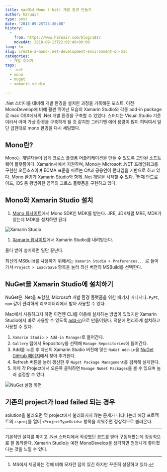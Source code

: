 ```yaml
---
title: mac에서 Mono (.Net) 개발 환경 만들기
author: haruair
type: post
date: "2013-09-25T23:30:08"
history:
  - 
    from: https://www.haruair.com/blog/1817
    movedAt: 2018-09-13T22:02:40+00:00
lang: ko
slug: create-a-mono-.net-development-environment-on-mac
categories:
  - 개발 이야기
tags:
  - .net
  - mono
  - nuget
  - xamarin studio

---
```

.Net 스터디를 대비해 개발 환경을 설치한 과정을 기록해둔 포스트. 이전 MonoDevelop에 비해 훨씬 뛰어난 모습의 Xamarin Studio와 각종 add-in package로 mac OSX에서의 .Net 개발 환경을 구축할 수 있었다. 스터디는 Visual Studio 기준이라서 아마 가상 환경을 구축하게 될 것 같지만 그러기엔 에어 용량이 많이 허덕여서 일단 급한대로 mono 환경을 다시 세팅했다.

## Mono란?

Mono는 개발자들이 쉽게 크로스 플랫폼 어플리케이션을 만들 수 있도록 고안된 소프트웨어 플랫폼이다. Xamarin사에서 지원하며, Mono는 Microsoft .NET 프레임워크를 구현한 오픈소스이며 ECMA 표준을 따르는 C#과 공용언어 런타임을 기반으로 하고 있다. Mono 환경과 Xamarin Studio와 함께 .Net 개발을 시작할 수 있다. [^1]현재 안드로이드, iOS 등 광범위한 영역의 크로스 플랫폼을 구현하고 있다.

## Mono와 Xamarin Studio 설치

  1. [Mono 웹사이트][1]에서 Mono SDK인 MDK를 받는다. JRE, JDK처럼 MRE, MDK가 있는데 MDK를 설치하면 된다.

![Xamarin Studio][2]

  1. [Xamarin 웹사이트][3]에서 Xamarin Studio를 내려받는다.

둘다 받아 설치하면 일단 끝난다.

최신의 MSBuild를 사용하기 위해서는 `Xamarin Studio > Preferences...` 로 들어가서 `Project > Load/Save` 항목을 눌러 최신 버전의 MSBuild를 선택한다.

## NuGet을 Xamarin Studio에 설치하기

NuGet은 .Net을 포함한, Microsoft 개발 환경 플랫폼을 위한 패키지 매니저다. `PyPI`, `npm` 같이 편리하게 리포지터리에서 받아 사용할 수 있다.

Mac에서 사용하고자 하면 이전엔 CLI를 이용해 설치하는 방법이 있었지만 Xamarin Studio에서 바로 사용할 수 있도록 [add-in][4]으로 만들어뒀다. 덕분에 편리하게 설치하고 사용할 수 있다.

  1. `Xamarin Studio > Add-in Manager`로 들어간다.
  2. `Gallery` 탭에서 Repository를 선택해 `Manage Repositories`에 들어간다.
  3. Add를 누른 후 자신의 Xamarin Studio 버전에 맞는 `NuGet Add-in`을 [NuGet GitHub 페이지][4]에서 찾아 추가한다.
  4. Refresh 버튼을 눌러 갱신한 후 `Nuget Package Management`를 검색해 설치한다.
  5. 이제 각 Project에서 오른쪽 클릭하면 `Manage NuGet Packages`를 볼 수 있으며 눌러 설정할 수 있다.

![NuGet 실행 화면][5]

## 기존의 project가 load failed 되는 경우

solution을 불러오면 몇 project에서 불러와지지 않는 문제가 나타나는데 해당 프로젝트의 `csproj`를 열어 `<ProjectTypeGuids>` 항목을 지워주면 정상적으로 불러온다.

* * *

기본적인 설치를 마치고 .Net 스터디에서 작성했던 코드를 받아 구동해봤는데 정상적으로 잘 동작한다. Xamarin Studio는 예전 MonoDevelop을 생각하면 엄청나게 좋아졌다는 것을 느낄 수 있다.

[^1]:    
    MS에서 제공하는 것에 비해 모자란 점이 있긴 하지만 꾸준히 성장하고 있다.

 [1]: http://www.mono-project.com/
 [2]: /wp-content/uploads/2013/09/Screen-Shot-2013-09-26-at-12.19.04-AM-300x204.png
 [3]: http://xamarin.com/
 [4]: https://github.com/mrward/monodevelop-nuget-addin
 [5]: /wp-content/uploads/2013/09/Screen-Shot-2013-09-26-at-12.22.59-AM-300x232.png
